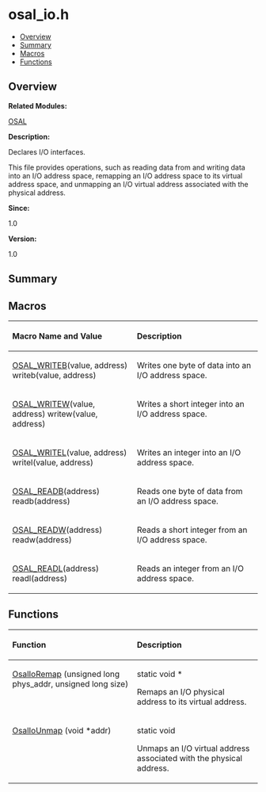 # osal\_io.h<a name="EN-US_TOPIC_0000001055678068"></a>

-   [Overview](#section1499069912165628)
-   [Summary](#section1750465549165628)
-   [Macros](#define-members)
-   [Functions](#func-members)

## **Overview**<a name="section1499069912165628"></a>

**Related Modules:**

[OSAL](osal.md)

**Description:**

Declares I/O interfaces. 

This file provides operations, such as reading data from and writing data into an I/O address space, remapping an I/O address space to its virtual address space, and unmapping an I/O virtual address associated with the physical address.

**Since:**

1.0

**Version:**

1.0

## **Summary**<a name="section1750465549165628"></a>

## Macros<a name="define-members"></a>

<a name="table1027884754165628"></a>
<table><thead align="left"><tr id="row1891789561165628"><th class="cellrowborder" valign="top" width="50%" id="mcps1.1.3.1.1"><p id="p1129239065165628"><a name="p1129239065165628"></a><a name="p1129239065165628"></a>Macro Name and Value</p>
</th>
<th class="cellrowborder" valign="top" width="50%" id="mcps1.1.3.1.2"><p id="p1651629952165628"><a name="p1651629952165628"></a><a name="p1651629952165628"></a>Description</p>
</th>
</tr>
</thead>
<tbody><tr id="row89223992165628"><td class="cellrowborder" valign="top" width="50%" headers="mcps1.1.3.1.1 "><p id="p1846798169165628"><a name="p1846798169165628"></a><a name="p1846798169165628"></a><a href="osal.md#ga48e1f404639550c229aee3ec35a06d79">OSAL_WRITEB</a>(value, address)   writeb(value, address)</p>
</td>
<td class="cellrowborder" valign="top" width="50%" headers="mcps1.1.3.1.2 "><p id="p535261551165628"><a name="p535261551165628"></a><a name="p535261551165628"></a>Writes one byte of data into an I/O address space. </p>
</td>
</tr>
<tr id="row1075195764165628"><td class="cellrowborder" valign="top" width="50%" headers="mcps1.1.3.1.1 "><p id="p1969913399165628"><a name="p1969913399165628"></a><a name="p1969913399165628"></a><a href="osal.md#ga3358a86c6bbb6f02ab108964962f441f">OSAL_WRITEW</a>(value, address)   writew(value, address)</p>
</td>
<td class="cellrowborder" valign="top" width="50%" headers="mcps1.1.3.1.2 "><p id="p369346133165628"><a name="p369346133165628"></a><a name="p369346133165628"></a>Writes a short integer into an I/O address space. </p>
</td>
</tr>
<tr id="row321416310165628"><td class="cellrowborder" valign="top" width="50%" headers="mcps1.1.3.1.1 "><p id="p1974701261165628"><a name="p1974701261165628"></a><a name="p1974701261165628"></a><a href="osal.md#gaba47d67efad3ad9d1a33a35d2982bd49">OSAL_WRITEL</a>(value, address)   writel(value, address)</p>
</td>
<td class="cellrowborder" valign="top" width="50%" headers="mcps1.1.3.1.2 "><p id="p2123236353165628"><a name="p2123236353165628"></a><a name="p2123236353165628"></a>Writes an integer into an I/O address space. </p>
</td>
</tr>
<tr id="row1235569383165628"><td class="cellrowborder" valign="top" width="50%" headers="mcps1.1.3.1.1 "><p id="p1919223033165628"><a name="p1919223033165628"></a><a name="p1919223033165628"></a><a href="osal.md#ga3de1529efbdabd4fb2f144c6f48df70b">OSAL_READB</a>(address)   readb(address)</p>
</td>
<td class="cellrowborder" valign="top" width="50%" headers="mcps1.1.3.1.2 "><p id="p502276687165628"><a name="p502276687165628"></a><a name="p502276687165628"></a>Reads one byte of data from an I/O address space. </p>
</td>
</tr>
<tr id="row848769688165628"><td class="cellrowborder" valign="top" width="50%" headers="mcps1.1.3.1.1 "><p id="p1286168044165628"><a name="p1286168044165628"></a><a name="p1286168044165628"></a><a href="osal.md#ga8bd523f234f24415fe733addd113e60b">OSAL_READW</a>(address)   readw(address)</p>
</td>
<td class="cellrowborder" valign="top" width="50%" headers="mcps1.1.3.1.2 "><p id="p861561197165628"><a name="p861561197165628"></a><a name="p861561197165628"></a>Reads a short integer from an I/O address space. </p>
</td>
</tr>
<tr id="row1650509813165628"><td class="cellrowborder" valign="top" width="50%" headers="mcps1.1.3.1.1 "><p id="p271864383165628"><a name="p271864383165628"></a><a name="p271864383165628"></a><a href="osal.md#ga14ce14451b2484b2e268a38757237f41">OSAL_READL</a>(address)   readl(address)</p>
</td>
<td class="cellrowborder" valign="top" width="50%" headers="mcps1.1.3.1.2 "><p id="p107084247165628"><a name="p107084247165628"></a><a name="p107084247165628"></a>Reads an integer from an I/O address space. </p>
</td>
</tr>
</tbody>
</table>

## Functions<a name="func-members"></a>

<a name="table339670627165628"></a>
<table><thead align="left"><tr id="row901146171165628"><th class="cellrowborder" valign="top" width="50%" id="mcps1.1.3.1.1"><p id="p1633413388165628"><a name="p1633413388165628"></a><a name="p1633413388165628"></a>Function</p>
</th>
<th class="cellrowborder" valign="top" width="50%" id="mcps1.1.3.1.2"><p id="p275626578165628"><a name="p275626578165628"></a><a name="p275626578165628"></a>Description</p>
</th>
</tr>
</thead>
<tbody><tr id="row563230736165628"><td class="cellrowborder" valign="top" width="50%" headers="mcps1.1.3.1.1 "><p id="p1940489976165628"><a name="p1940489976165628"></a><a name="p1940489976165628"></a><a href="osal.md#ga281757438906600ef89a13362151d955">OsalIoRemap</a> (unsigned long phys_addr, unsigned long size)</p>
</td>
<td class="cellrowborder" valign="top" width="50%" headers="mcps1.1.3.1.2 "><p id="p822992276165628"><a name="p822992276165628"></a><a name="p822992276165628"></a>static void * </p>
<p id="p2000840973165628"><a name="p2000840973165628"></a><a name="p2000840973165628"></a>Remaps an I/O physical address to its virtual address. </p>
</td>
</tr>
<tr id="row2083403390165628"><td class="cellrowborder" valign="top" width="50%" headers="mcps1.1.3.1.1 "><p id="p1963637374165628"><a name="p1963637374165628"></a><a name="p1963637374165628"></a><a href="osal.md#ga0a845edb56df0a35beeea338dc5121aa">OsalIoUnmap</a> (void *addr)</p>
</td>
<td class="cellrowborder" valign="top" width="50%" headers="mcps1.1.3.1.2 "><p id="p1199797769165628"><a name="p1199797769165628"></a><a name="p1199797769165628"></a>static void </p>
<p id="p639507478165628"><a name="p639507478165628"></a><a name="p639507478165628"></a>Unmaps an I/O virtual address associated with the physical address. </p>
</td>
</tr>
</tbody>
</table>

